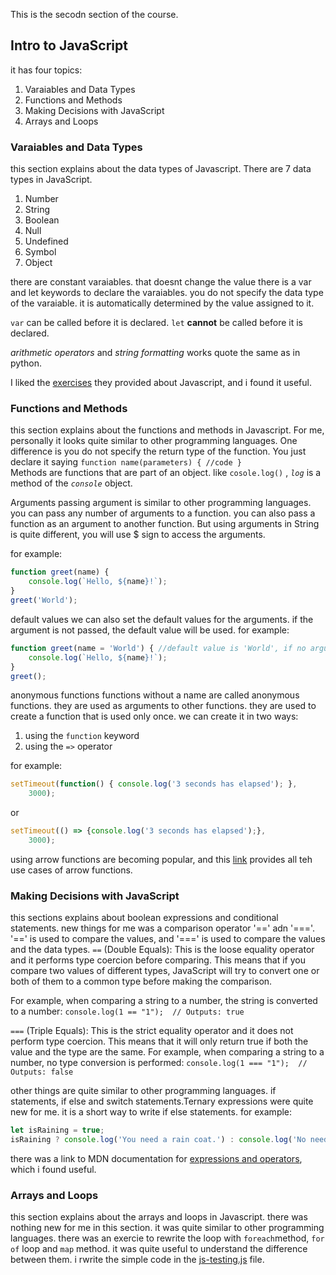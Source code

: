This is the secodn section of the course.
## Intro to JavaScript
it has four topics: 
1. Varaiables and Data Types
2. Functions and Methods
3. Making Decisions with JavaScript
4. Arrays and Loops

### Varaiables and Data Types
this section explains about the data types of Javascript. There are 7 data types in JavaScript.
1. Number
2. String
3. Boolean
4. Null
5. Undefined
6. Symbol
7. Object

there are constant varaiables. that doesnt change the value 
there is a var and let keywords to declare the varaiables. you do not specify the data type of the varaiable. it is automatically determined by the value assigned to it.

`var` can be called before it is declared. `let` **cannot** be called before it is declared.

*arithmetic operators* and *string formatting* works quote the same as in python.

I liked the [exercises](https://css-tricks.com/snippets/javascript/) they provided about Javascript, and i found it useful.

### Functions and Methods
this section explains about the functions and methods in Javascript. For me, personally it looks quite similar to other programming languages. One difference is you do not specify the return type of the function. You just declare it saying `function name(parameters) { //code }`  
Methods are functions that are part of an object. like `cosole.log()` , *`log`* is a method of the *`console`* object.

Arguments
passing argument is similar to other programming languages. you can pass any number of arguments to a function. you can also pass a function as an argument to another function. But using arguments in String is quite different, you will use $ sign to access the arguments.

for example:
```javascript
function greet(name) {
    console.log(`Hello, ${name}!`);
}
greet('World');
```
default values
we can also set the default values for the arguments. if the argument is not passed, the default value will be used. 
for example:
```javascript
function greet(name = 'World') { //default value is 'World', if no argument is passed 'Hello World' will be printed
    console.log(`Hello, ${name}!`);
}
greet();
```

anonymous functions
functions without a name are called anonymous functions. they are used as arguments to other functions. they are used to create a function that is used only once.
we can create it in two ways:
1. using the `function` keyword
2. using the `=>` operator

for example:
```javascript
setTimeout(function() { console.log('3 seconds has elapsed'); }, 
    3000);
```
or
```javascript
setTimeout(() => {console.log('3 seconds has elapsed');}, 
    3000);
```

using arrow functions are becoming popular, and this [link](https://developer.mozilla.org/en-US/docs/Web/JavaScript/Reference/Functions/Arrow_functions) provides all teh use cases of arrow functions.

### Making Decisions with JavaScript
this sections explains about boolean expressions and conditional statements.
new things for me was a comparison operator '==' adn '==='. '==' is used to compare the values, and '===' is used to compare the values and the data types.
`==` (Double Equals): This is the loose equality operator and it performs type coercion before comparing. This means that if you compare two values of different types, JavaScript will try to convert one or both of them to a common type before making the comparison.

For example, when comparing a string to a number, the string is converted to a number:
`console.log(1 == "1");  // Outputs: true`

`===` (Triple Equals): This is the strict equality operator and it does not perform type coercion. This means that it will only return true if both the value and the type are the same.
For example, when comparing a string to a number, no type conversion is performed:
`console.log(1 === "1");  // Outputs: false`

other things are quite similar to other programming languages. if statements, if else and switch statements.Ternary expressions were quite new for me. it is a short way to write if else statements.
for example:
```javascript   
let isRaining = true;
isRaining ? console.log('You need a rain coat.') : console.log('No need for a rain coat.');
``` 
there was a link to MDN documentation for [expressions and operators](https://developer.mozilla.org/en-US/docs/Web/JavaScript/Reference/Operators#expressions_and_operators_by_category), which i found useful.


### Arrays and Loops
this section explains about the arrays and loops in Javascript. there was nothing new for me in this section. it was quite similar to other programming languages.
there was an exercie to rewrite the loop with `foreach`method, `for of` loop and `map` method. it was quite useful to understand the difference between them. i rwrite the simple code in the [js-testing.js](./js-testing.js) file.

